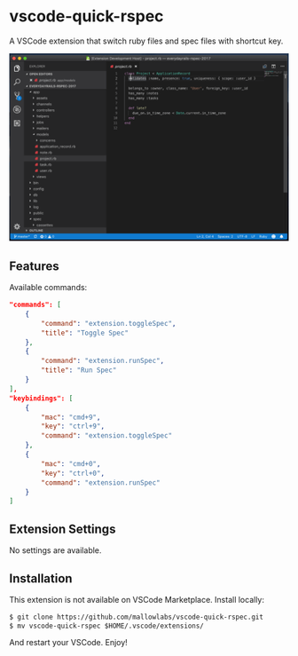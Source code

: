 # vscode-quick-rspec

A VSCode extension that switch ruby files and spec files with shortcut key.

![vscode-quick-rspec.gif](./images/vscode-quick-rspec.gif)

## Features

Available commands:

```json
"commands": [
    {
        "command": "extension.toggleSpec",
        "title": "Toggle Spec"
    },
    {
        "command": "extension.runSpec",
        "title": "Run Spec"
    }
],
"keybindings": [
    {
        "mac": "cmd+9",
        "key": "ctrl+9",
        "command": "extension.toggleSpec"
    },
    {
        "mac": "cmd+0",
        "key": "ctrl+0",
        "command": "extension.runSpec"
    }
]
```

## Extension Settings

No settings are available.

## Installation

This extension is not available on VSCode Marketplace.
Install locally:

```shell
$ git clone https://github.com/mallowlabs/vscode-quick-rspec.git
$ mv vscode-quick-rspec $HOME/.vscode/extensions/
```

And restart your VSCode.
Enjoy!

